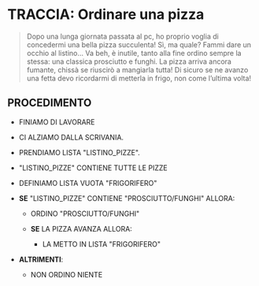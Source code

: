 # TRACCIA: Ordinare una pizza

> Dopo una lunga giornata passata al pc, ho proprio voglia di concedermi
> una bella pizza succulenta! Sì, ma quale? Fammi dare un occhio al
> listino… Va beh, è inutile, tanto alla fine ordino sempre la stessa:
> una classica prosciutto e funghi. La pizza arriva ancora fumante,
> chissà se riuscirò a mangiarla tutta! Di sicuro se ne avanzo una fetta
> devo ricordarmi di metterla in frigo, non come l’ultima volta!

## PROCEDIMENTO
- FINIAMO DI LAVORARE

- CI ALZIAMO DALLA SCRIVANIA.

- PRENDIAMO LISTA "LISTINO_PIZZE". 

- "LISTINO_PIZZE" CONTIENE TUTTE LE PIZZE

- DEFINIAMO LISTA VUOTA "FRIGORIFERO"

-  **SE** "LISTINO_PIZZE" CONTIENE "PROSCIUTTO/FUNGHI" ALLORA: 

   - ORDINO "PROSCIUTTO/FUNGHI"

   - **SE** LA PIZZA AVANZA ALLORA:
     
     - LA METTO IN LISTA "FRIGORIFERO"
 

- **ALTRIMENTI**:
  - NON ORDINO NIENTE